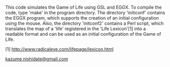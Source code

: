 This code simulates the Game of Life using GSL and EGGX. 
To compile the code, type 'make' in the program directory.
The directory 'initiconf' contains the EGGX program, which 
supports the creation of an initial configuration using the mouse. 
Also, the directory 'initconf2' contains a Perl script, which 
translates the map of a 'life' registered in the 'Life Lexicon'[1]
into a readable format and can be used as an initial configuration 
of the Game of Life.

[1] http://www.radicaleye.com/lifepage/lexicon.html


kazume.nishidate@gmail.com
